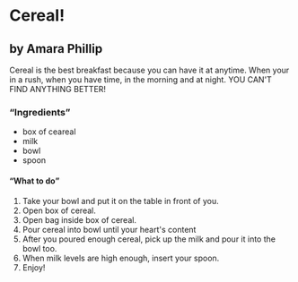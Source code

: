 <html>
<body>
<h1>
Cereal!
</h1>
<h2>
by Amara Phillip
</h2>
<p>
Cereal is the best breakfast because you can have it at anytime. When your in a rush, when you have time, in the morning and at night. YOU CAN'T FIND ANYTHING BETTER!
</p>
<h3><q>Ingredients</q>
</h3>
<ul>
<li>box of ceareal</li>
<li>milk</li>
<li>bowl</li>
<li>spoon</li>
</ul>
<h4>
<q>What to do</q>
</h4>
<ol>
<li>Take your bowl and put it on the table in front of you.</li>
<li>Open box of cereal.</li>
<li>Open bag inside box of cereal.</li>
<li>Pour cereal into bowl until your heart's content</li>
<li>After you poured enough cereal, pick up the milk and pour it into the bowl too.</li>
<li> When milk levels are high enough, insert your spoon.</li>
<li>Enjoy!</li>
</ol>
</body>
</html>

